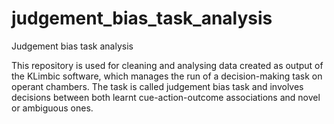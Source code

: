 # judgement_bias_task_analysis
Judgement bias task analysis

This repository is used for cleaning and analysing data created as output of the KLimbic software, which manages the run of a decision-making task on operant chambers. The task is called judgement bias task and involves decisions between both learnt cue-action-outcome associations and novel or ambiguous ones.

